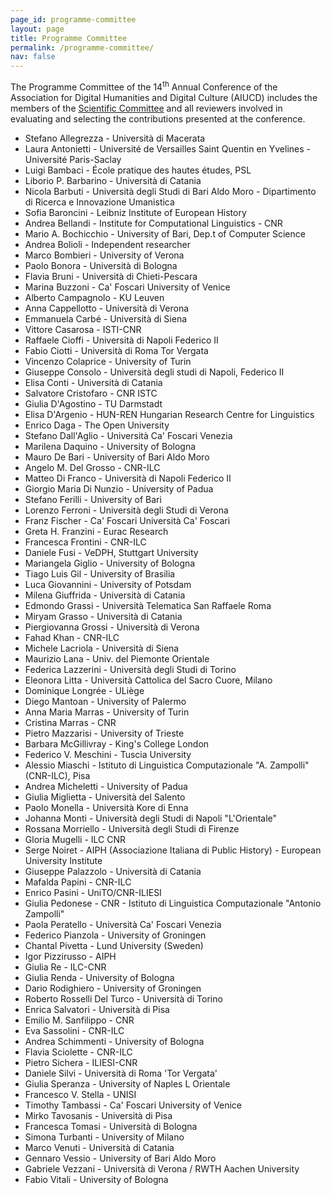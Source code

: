 ```yaml
---
page_id: programme-committee
layout: page
title: Programme Committee
permalink: /programme-committee/
nav: false
---
```


The Programme Committee of the 14<sup>th</sup> Annual Conference of the Association for Digital Humanities and Digital Culture (AIUCD) includes the members of the [Scientific Committee](/scientific-committee/) and all reviewers involved in evaluating and selecting the contributions presented at the conference.  

* Stefano Allegrezza - Università di Macerata
* Laura Antonietti - Université de Versailles Saint Quentin en Yvelines - Université Paris-Saclay
* Luigi Bambaci - École pratique des hautes études, PSL
* Liborio P. Barbarino - Università di Catania
* Nicola Barbuti - Università degli Studi di Bari Aldo Moro - Dipartimento di Ricerca e Innovazione Umanistica
* Sofia Baroncini - Leibniz Institute of European History
* Andrea Bellandi - Institute for Computational Linguistics - CNR
* Mario A. Bochicchio - University of Bari, Dep.t of Computer Science
* Andrea Bolioli - Independent researcher
* Marco Bombieri - University of Verona
* Paolo Bonora - Università di Bologna
* Flavia Bruni - Università di Chieti-Pescara
* Marina Buzzoni - Ca' Foscari University of Venice
* Alberto Campagnolo - KU Leuven
* Anna Cappellotto - Università di Verona
* Emmanuela Carbé - Università di Siena
* Vittore Casarosa - ISTI-CNR
* Raffaele Cioffi - Università di Napoli Federico II
* Fabio Ciotti - Università di Roma Tor Vergata
* Vincenzo Colaprice - University of Turin
* Giuseppe Consolo - Università degli studi di Napoli, Federico II
* Elisa Conti - Università di Catania
* Salvatore Cristofaro - CNR ISTC
* Giulia D'Agostino - TU Darmstadt
* Elisa D'Argenio - HUN-REN Hungarian Research Centre for Linguistics
* Enrico Daga - The Open University
* Stefano Dall'Aglio - Università Ca' Foscari Venezia
* Marilena Daquino - University of Bologna
* Mauro De Bari - University of Bari Aldo Moro
* Angelo M. Del Grosso - CNR-ILC
* Matteo Di Franco - Università di Napoli Federico II
* Giorgio Maria Di Nunzio - University of Padua
* Stefano Ferilli - University of Bari
* Lorenzo Ferroni - Università degli Studi di Verona
* Franz Fischer - Ca' Foscari Università Ca' Foscari
* Greta H. Franzini - Eurac Research
* Francesca Frontini - CNR-ILC
* Daniele Fusi - VeDPH, Stuttgart University
* Mariangela Giglio - University of Bologna
* Tiago Luis Gil - University of Brasilia
* Luca Giovannini - University of Potsdam
* Milena Giuffrida - Università di Catania
* Edmondo Grassi - Università Telematica San Raffaele Roma
* Miryam Grasso - Università di Catania
* Piergiovanna Grossi - Università di Verona
* Fahad Khan - CNR-ILC
* Michele Lacriola - Università di Siena
* Maurizio Lana - Univ. del Piemonte Orientale
* Federica Lazzerini - Università degli Studi di Torino
* Eleonora Litta - Università Cattolica del Sacro Cuore, Milano
* Dominique Longrée - ULiège
* Diego Mantoan - University of Palermo
* Anna Maria Marras - University of Turin
* Cristina Marras - CNR
* Pietro Mazzarisi - University of Trieste
* Barbara McGillivray - King's College London
* Federico V. Meschini - Tuscia University
* Alessio Miaschi - Istituto di Linguistica Computazionale "A. Zampolli" (CNR-ILC), Pisa
* Andrea Micheletti - University of Padua
* Giulia Miglietta - Università del Salento
* Paolo Monella - Università Kore di Enna
* Johanna Monti - Università degli Studi di Napoli "L'Orientale"
* Rossana Morriello - Università degli Studi di Firenze
* Gloria Mugelli - ILC CNR
* Serge Noiret - AIPH (Associazione Italiana di Public History) - European University Institute
* Giuseppe Palazzolo - Università di Catania
* Mafalda Papini - CNR-ILC
* Enrico Pasini - UniTO/CNR-ILIESI
* Giulia Pedonese - CNR - Istituto di Linguistica Computazionale "Antonio Zampolli"
* Paola Peratello - Università Ca' Foscari Venezia
* Federico Pianzola - University of Groningen
* Chantal Pivetta - Lund University (Sweden)
* Igor Pizzirusso - AIPH
* Giulia Re - ILC-CNR
* Giulia Renda - University of Bologna
* Dario Rodighiero - University of Groningen
* Roberto Rosselli Del Turco - Università di Torino
* Enrica Salvatori - Università di Pisa
* Emilio M. Sanfilippo - CNR
* Eva Sassolini - CNR-ILC
* Andrea Schimmenti - University of Bologna
* Flavia Sciolette - CNR-ILC
* Pietro Sichera - ILIESI-CNR
* Daniele Silvi - Università di Roma 'Tor Vergata'
* Giulia Speranza - University of Naples L Orientale
* Francesco V. Stella - UNISI
* Timothy Tambassi - Ca' Foscari University of Venice
* Mirko Tavosanis - Università di Pisa
* Francesca Tomasi - Università di Bologna
* Simona Turbanti - University of Milano
* Marco Venuti - Università di Catania
* Gennaro Vessio - University of Bari Aldo Moro
* Gabriele Vezzani - Università di Verona / RWTH Aachen University
* Fabio Vitali - University of Bologna